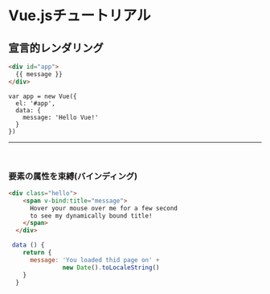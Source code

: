 # Vue.jsチュートリアル

## 宣言的レンダリング
```html
<div id="app">
  {{ message }}
</div>
```

```Js
var app = new Vue({
  el: '#app',
  data: {
    message: 'Hello Vue!'
  }
})
```
***
<br />

### 要素の属性を束縛(バインディング)
```html
<div class="hello">
    <span v-bind:title="message">
      Hover your mouse over me for a few second 
      to see my dynamically bound title!
    </span>  
  </div>
```

```js
 data () {
    return {
      message: 'You loaded thid page on' + 
               new Date().toLocaleString()
    }
  }
```